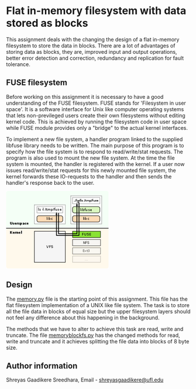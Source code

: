 # Flat in-memory filesystem with data stored as blocks

This assignment deals with the changing the design of a flat in-memory filesystem to store the data in blocks. There are a lot of advantages of storing data as blocks, they are, improved input and output operations, better error detection and correction, redundancy and replication for fault tolerance.

## FUSE filesystem

Before working on this assignment it is necessary to have a good understanding of the FUSE filesystem. FUSE stands for 'Filesystem in user space'. It is a software interface for Unix like computer operating systems that lets non-previleged users create their own filesystems without editing kernel code. This is achieved by running the filesystem code in user space while FUSE module provides only a "bridge" to the actual kernel interfaces. 

To implement a new file system, a handler program linked to the supplied libfuse library needs to be written. The main purpose of this program is to specify how the file system is to respond to read/write/stat requests. The program is also used to mount the new file system. At the time the file system is mounted, the handler is registered with the kernel. If a user now issues read/write/stat requests for this newly mounted file system, the kernel forwards these IO-requests to the handler and then sends the handler's response back to the user.

![alt text](fuse_filesystem.png)

## Design 

The [memory.py](https://github.com/fusepy/fusepy/blob/master/examples/memory.py) file is the starting point of this assignment. This file has the flat filesystem implementation of a UNIX like file system. The task is to store all the file data in blocks of equal size but the upper filesystem layers should not feel any difference about this happening in the background. 

The methods that we have to alter to achieve this task are read, write and truncate. The file [memoryblockfs.py](memoryblockfs.py) has the changed methods for read, write and truncate and it achieves splitting the file data into blocks of 8 byte size. 

## Author information

Shreyas Gaadikere Sreedhara, Email - shreyasgaadikere@ufl.edu